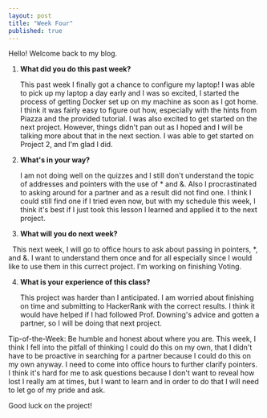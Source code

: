 ```yaml
---
layout: post
title: "Week Four"
published: true
---
```

Hello! Welcome back to my blog.

1. **What did you do this past week?**

    This past week I finally got a chance to configure my laptop! I was able to pick up my laptop a day early and I was so excited, I started the process of getting Docker set up on my machine as soon as I got home. I think it was fairly easy to figure out how, especially with the hints from Piazza and the provided tutorial. I was also excited to get started on the next project. However, things didn't pan out as I hoped and I will be talking more about that in the next section. I was able to get started on Project 2, and I'm glad I did. 
    
2. **What's in your way?**

    I am not doing well on the quizzes and I still don't understand the topic of addresses and pointers with the use of * and &. Also I procrastinated to asking around for a partner and as a result did not find one. I think I could still find one if I tried even now, but with my schedule this week, I think it's best if I just took this lesson I learned and applied it to the next project. 
     
3. **What will you do next week?**

    This next week, I will go to office hours to ask about passing in pointers, *, and &. I want to understand them once and for all especially since I would like to use them in this currect project. I'm working on finishing Voting. 
    
4. **What is your experience of this class?**

    This project was harder than I anticipated. I am worried about finishing on time and submitting to HackerRank with the correct results. I think it would have helped if I had followed Prof. Downing's advice and gotten a partner, so I will be doing that next project.
  
Tip-of-the-Week:
    Be humble and honest about where you are. This week, I think I fell into the pitfall of thinking I could do this on my own, that I didn't have to be proactive in searching for a partner because I could do this on my own anyway. I need to come into office hours to further clarify pointers. I think it's hard for me to ask questions because I don't want to reveal how lost I really am at times, but I want to learn and in order to do that I will need to let go of my pride and ask.  
  
Good luck on the project!
